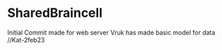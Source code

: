 # SharedBraincell
Initial Commit made for web server <nl/>
Vruk has made basic model for data
//Kat-2feb23
